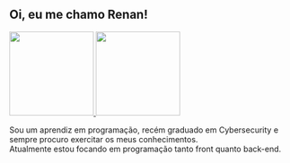 <h2><b> Oi, eu me chamo Renan! </b></h2>

<div>
  <a href="https://github.com/kZINH0">
  <img height="150em" src="https://github-readme-stats.vercel.app/api?username=kZINH0&show_icons=true&include_all_commits=true&theme=radical&count_private=true" />
  <img height="150em" src="https://github-readme-stats.vercel.app/api/top-langs/?username=kZINH0&count_private=true&theme=radical&show_langs=true&layout=compact" />
</div>
  </a>

  <p>
    Sou um aprendiz em programação, recém graduado em Cybersecurity e sempre procuro exercitar os meus conhecimentos. </br>
    Atualmente estou focando em programação tanto front quanto back-end.
  </p>
